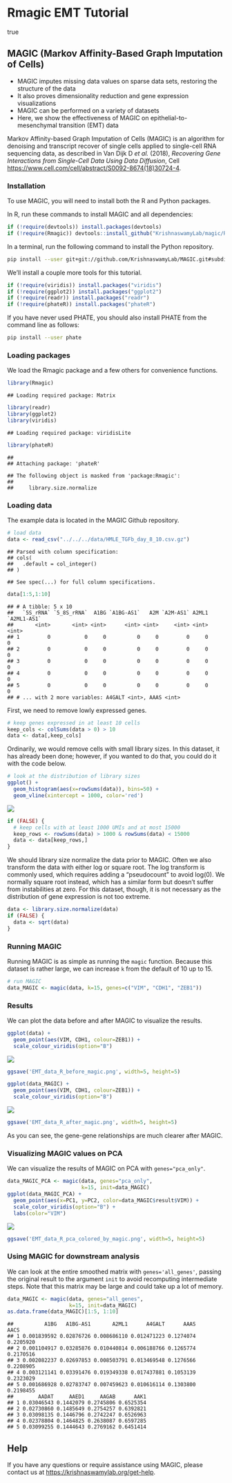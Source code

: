 Rmagic EMT Tutorial
================

true

<!-- README.md is generated from README.Rmd. Please edit that file -->

## MAGIC (Markov Affinity-Based Graph Imputation of Cells)

  - MAGIC imputes missing data values on sparse data sets, restoring the
    structure of the data
  - It also proves dimensionality reduction and gene expression
    visualizations
  - MAGIC can be performed on a variety of datasets
  - Here, we show the effectiveness of MAGIC on
    epithelial-to-mesenchymal transition (EMT) data

Markov Affinity-based Graph Imputation of Cells (MAGIC) is an algorithm
for denoising and transcript recover of single cells applied to
single-cell RNA sequencing data, as described in Van Dijk D *et al.*
(2018), *Recovering Gene Interactions from Single-Cell Data Using Data
Diffusion*, Cell
<https://www.cell.com/cell/abstract/S0092-8674(18)30724-4>.

### Installation

To use MAGIC, you will need to install both the R and Python packages.

In R, run these commands to install MAGIC and all dependencies:

``` r
if (!require(devtools)) install.packages(devtools)
if (!require(Rmagic)) devtools::install_github("KrishnaswamyLab/magic/Rmagic")
```

In a terminal, run the following command to install the Python
repository.

``` bash
pip install --user git+git://github.com/KrishnaswamyLab/MAGIC.git#subdirectory=python
```

We’ll install a couple more tools for this tutorial.

``` r
if (!require(viridis)) install.packages("viridis")
if (!require(ggplot2)) install.packages("ggplot2")
if (!require(readr)) install.packages("readr")
if (!require(phateR)) install.packages("phateR")
```

If you have never used PHATE, you should also install PHATE from the
command line as follows:

``` bash
pip install --user phate
```

### Loading packages

We load the Rmagic package and a few others for convenience functions.

``` r
library(Rmagic)
```

    ## Loading required package: Matrix

``` r
library(readr)
library(ggplot2)
library(viridis)
```

    ## Loading required package: viridisLite

``` r
library(phateR)
```

    ## 
    ## Attaching package: 'phateR'

    ## The following object is masked from 'package:Rmagic':
    ## 
    ##     library.size.normalize

### Loading data

The example data is located in the MAGIC Github repository.

``` r
# load data
data <- read_csv("../../../data/HMLE_TGFb_day_8_10.csv.gz")
```

    ## Parsed with column specification:
    ## cols(
    ##   .default = col_integer()
    ## )

    ## See spec(...) for full column specifications.

``` r
data[1:5,1:10]
```

    ## # A tibble: 5 x 10
    ##   `5S_rRNA` `5_8S_rRNA`  A1BG `A1BG-AS1`   A2M `A2M-AS1` A2ML1 `A2ML1-AS1`
    ##       <int>       <int> <int>      <int> <int>     <int> <int>       <int>
    ## 1         0           0     0          0     0         0     0           0
    ## 2         0           0     0          0     0         0     0           0
    ## 3         0           0     0          0     0         0     0           0
    ## 4         0           0     0          0     0         0     0           0
    ## 5         0           0     0          0     0         0     0           0
    ## # ... with 2 more variables: A4GALT <int>, AAAS <int>

First, we need to remove lowly expressed genes.

``` r
# keep genes expressed in at least 10 cells
keep_cols <- colSums(data > 0) > 10
data <- data[,keep_cols]
```

Ordinarily, we would remove cells with small library sizes. In this
dataset, it has already been done; however, if you wanted to do that,
you could do it with the code below.

``` r
# look at the distribution of library sizes
ggplot() +
  geom_histogram(aes(x=rowSums(data)), bins=50) +
  geom_vline(xintercept = 1000, color='red')
```

![](emt_tutorial_files/figure-gfm/libsize_histogram-1.png)<!-- -->

``` r
if (FALSE) {
  # keep cells with at least 1000 UMIs and at most 15000
  keep_rows <- rowSums(data) > 1000 & rowSums(data) < 15000
  data <- data[keep_rows,]
}
```

We should library size normalize the data prior to MAGIC. Often we also
transform the data with either log or square root. The log transform is
commonly used, which requires adding a “pseudocount” to avoid log(0). We
normally square root instead, which has a similar form but doesn’t
suffer from instabilities at zero. For this dataset, though, it is not
necessary as the distribution of gene expression is not too extreme.

``` r
data <- library.size.normalize(data)
if (FALSE) {
  data <- sqrt(data)
}
```

### Running MAGIC

Running MAGIC is as simple as running the `magic` function. Because this
dataset is rather large, we can increase `k` from the default of 10 up
to 15.

``` r
# run MAGIC
data_MAGIC <- magic(data, k=15, genes=c("VIM", "CDH1", "ZEB1"))
```

### Results

We can plot the data before and after MAGIC to visualize the results.

``` r
ggplot(data) +
  geom_point(aes(VIM, CDH1, colour=ZEB1)) +
  scale_colour_viridis(option="B")
```

![](emt_tutorial_files/figure-gfm/plot_raw-1.png)<!-- -->

``` r
ggsave('EMT_data_R_before_magic.png', width=5, height=5)
```

``` r
ggplot(data_MAGIC) +
  geom_point(aes(VIM, CDH1, colour=ZEB1)) +
  scale_colour_viridis(option="B")
```

![](emt_tutorial_files/figure-gfm/plot_magic-1.png)<!-- -->

``` r
ggsave('EMT_data_R_after_magic.png', width=5, height=5)
```

As you can see, the gene-gene relationships are much clearer after
MAGIC.

### Visualizing MAGIC values on PCA

We can visualize the results of MAGIC on PCA with `genes="pca_only"`.

``` r
data_MAGIC_PCA <- magic(data, genes="pca_only", 
                        k=15, init=data_MAGIC)
ggplot(data_MAGIC_PCA) +
  geom_point(aes(x=PC1, y=PC2, color=data_MAGIC$result$VIM)) +
  scale_color_viridis(option="B") +
  labs(color="VIM")
```

![](emt_tutorial_files/figure-gfm/run_pca-1.png)<!-- -->

``` r
ggsave('EMT_data_R_pca_colored_by_magic.png', width=5, height=5)
```

### Using MAGIC for downstream analysis

We can look at the entire smoothed matrix with `genes='all_genes'`,
passing the original result to the argument `init` to avoid recomputing
intermediate steps. Note that this matrix may be large and could take up
a lot of memory.

``` r
data_MAGIC <- magic(data, genes="all_genes", 
                    k=15, init=data_MAGIC)
as.data.frame(data_MAGIC)[1:5, 1:10]
```

    ##          A1BG   A1BG-AS1       A2ML1      A4GALT      AAAS      AACS
    ## 1 0.001839592 0.02876726 0.008686110 0.012471223 0.1274074 0.2205920
    ## 2 0.001104917 0.03285876 0.010440814 0.006188766 0.1265774 0.2170516
    ## 3 0.002082237 0.02697853 0.008503791 0.013469548 0.1276566 0.2208905
    ## 4 0.003121141 0.03391476 0.019349338 0.017437881 0.1053139 0.2323029
    ## 5 0.001686928 0.02783747 0.007459623 0.010616114 0.1303800 0.2198455
    ##        AADAT     AAED1     AAGAB      AAK1
    ## 1 0.03046543 0.1442079 0.2745806 0.6525354
    ## 2 0.02730860 0.1485649 0.2754257 0.6392821
    ## 3 0.03098135 0.1446796 0.2742247 0.6526963
    ## 4 0.02378804 0.1464825 0.2638087 0.6597285
    ## 5 0.03099255 0.1444643 0.2769162 0.6451414

## Help

If you have any questions or require assistance using MAGIC, please
contact us at <https://krishnaswamylab.org/get-help>.
